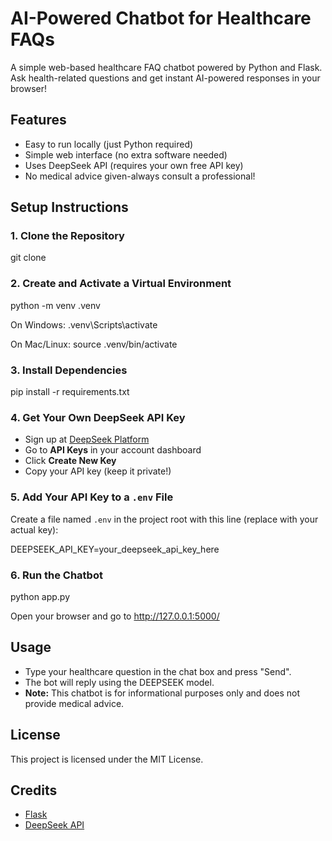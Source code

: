 # AI-Powered Chatbot for Healthcare FAQs

A simple web-based healthcare FAQ chatbot powered by Python and Flask.  
Ask health-related questions and get instant AI-powered responses in your browser!

## Features

- Easy to run locally (just Python required)
- Simple web interface (no extra software needed)
- Uses DeepSeek API (requires your own free API key)
- No medical advice given-always consult a professional!

## Setup Instructions

### 1. Clone the Repository

git clone 

### 2. Create and Activate a Virtual Environment

python -m venv .venv

On Windows:
.venv\Scripts\activate

On Mac/Linux:
source .venv/bin/activate

### 3. Install Dependencies

pip install -r requirements.txt

### 4. Get Your Own DeepSeek API Key

- Sign up at [DeepSeek Platform](https://platform.deepseek.com/)
- Go to **API Keys** in your account dashboard
- Click **Create New Key**
- Copy your API key (keep it private!)

### 5. Add Your API Key to a `.env` File

Create a file named `.env` in the project root with this line (replace with your actual key):

DEEPSEEK_API_KEY=your_deepseek_api_key_here

### 6. Run the Chatbot

python app.py

Open your browser and go to http://127.0.0.1:5000/

## Usage

- Type your healthcare question in the chat box and press "Send".
- The bot will reply using the DEEPSEEK model.
- **Note:** This chatbot is for informational purposes only and does not provide medical advice.

## License

This project is licensed under the MIT License.

## Credits

- [Flask](https://flask.palletsprojects.com/)
- [DeepSeek API](https://platform.deepseek.com/)